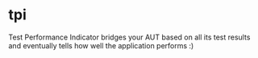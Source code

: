 # tpi
Test Performance Indicator bridges your AUT based on all its test results and eventually tells how well the application performs :)
